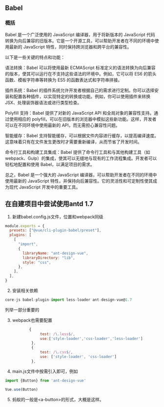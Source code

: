 ## Babel
### 概括
Babel 是一个广泛使用的 JavaScript 编译器，用于将新版本的 JavaScript 代码转换为向后兼容的旧版本。它是一个开源工具，可以帮助开发者在不同的环境中使用最新的 JavaScript 特性，同时保持跨浏览器和跨平台的兼容性。

以下是一些关键的特点和功能：

语法转换：Babel 可以将使用最新 ECMAScript 标准定义的语法转换为向后兼容的版本，使其可以运行在不支持这些语法的环境中。例如，它可以将 ES6 的箭头函数、模板字符串等转换为 ES5 的函数表达式和字符串拼接。

插件系统：Babel 的插件系统允许开发者根据自己的需求进行定制。你可以选择安装和配置各种插件，以实现特定的转换或功能。例如，你可以使用插件来转换 JSX、处理装饰器语法或进行类型检查。

Polyfill 支持：Babel 提供了对新的 JavaScript API 和全局对象的兼容性支持。通过使用相应的 polyfill，可以在旧版本的浏览器中模拟这些新功能。这样，开发者可以在不同环境中使用最新的 API，而无需担心兼容性问题。

智能缓存：Babel 支持智能缓存，可以根据文件内容进行缓存，以提高编译速度。这意味着只有在文件发生更改时才需要重新编译，从而节省了开发时间。

命令行工具和构建工具集成：Babel 提供了命令行工具和与其他构建工具（如 webpack、Gulp）的集成，使其可以无缝地与现有的工作流程集成。开发者可以轻松地配置和使用 Babel，以满足项目的需求。

总之，Babel 是一个强大的 JavaScript 编译器，可以帮助开发者在不同的环境中使用最新的 JavaScript 特性，并保持向后兼容性。它的灵活性和可定制性使其成为现代 JavaScript 开发中的重要工具。

## 在自建项目中尝试使用antd 1.7
1. 新建babel.config.js文件，位置和webpack同级
```javascript
module.exports = {
  presets: ["@vue/cli-plugin-babel/preset"],
  plugins: [
    [
      "import",
      {
        libraryName: "ant-design-vue",
        libraryDirectory: "lib",
        style: "css",
      },
    ],
  ],
}
```
2. 安装相关依赖
```javascript
core-js babel-plugin-import less-loader ant-design-vue@1.7
```
列举一部分重要的

3. webpack也需要配置
```javascript
           {
                test: /\.less$/,
                use:['style-loader','css-loader','less-loader']
            },
            {
                test: /\.css$/,
                use: ['style-loader', 'css-loader']
            },
```
4. main.js文件中按需引入即可，例如
```javascript
import {Button} from 'ant-design-vue'

Vue.use(Button)
```
5. 蚂蚁的一般是\<a-button>的形式，大概是这样。


